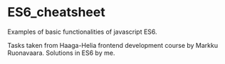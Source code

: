 # ES6_cheatsheet
Examples of basic functionalities of javascript ES6.

Tasks taken from Haaga-Helia frontend development course by Markku Ruonavaara. Solutions in ES6 by me.
